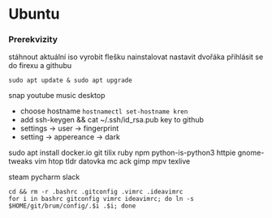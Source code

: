 # Ubuntu

### Prerekvizity
stáhnout aktuální iso
vyrobit flešku
nainstalovat
nastavit dvořáka
přihlásit se do firexu a githubu


```
sudo apt update & sudo apt upgrade
```
snap
youtube music desktop

* choose hostname ```hostnamectl set-hostname kren```
* add ssh-keygen && cat ~/.ssh/id_rsa.pub key to github
* settings -> user -> fingerprint
* setting -> appereance -> dark

sudo apt install 
docker.io git tilix 
ruby npm
python-is-python3
httpie
gnome-tweaks
vim htop tldr datovka mc ack gimp
mpv texlive

steam
pycharm
slack

```
cd && rm -r .bashrc .gitconfig .vimrc .ideavimrc
for i in bashrc gitconfig vimrc ideavimrc; do ln -s $HOME/git/brum/config/.$i .$i; done
```
